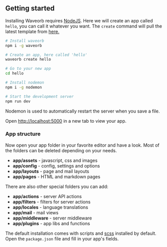 ## Getting started

Installing Waveorb requires [NodeJS](https:/nodejs.org). Here we will create an app called `hello`, you can call it whatever you want. The `create` command will pull the latest template from [here.](https://github.com/eldoy/waveorb-templates)

```bash
# Install waveorb
npm i -g waveorb

# Create an app, here called 'hello'
waveorb create hello

# Go to your new app
cd hello

# Install nodemon
npm i -g nodemon

# Start the development server
npm run dev
```
Nodemon is used to automatically restart the server when you save a file.

Open [http://localhost:5000](http://localhost:5000) in a new tab to view your app.

### App structure

Now open your app folder in your favorite editor and have a look. Most of the folders can be deleted depending on your needs.

* __app/assets__ - javascript, css and images
* __app/config__ - config, settings and options
* __app/layouts__ - page and mail layouts
* __app/pages__ - HTML and markdown pages

There are also other special folders you can add:
* __app/actions__ - server API actions
* __app/filters__ - filters for server actions
* __app/locales__ - language translations
* __app/mail__ - mail views
* __app/middleware__ - server middleware
* __app/plugins__ - app libs and functions

The default installation comes with scripts and [scss](https://sass-lang.com) installed by default. Open the `package.json` file and fill in your app's fields.